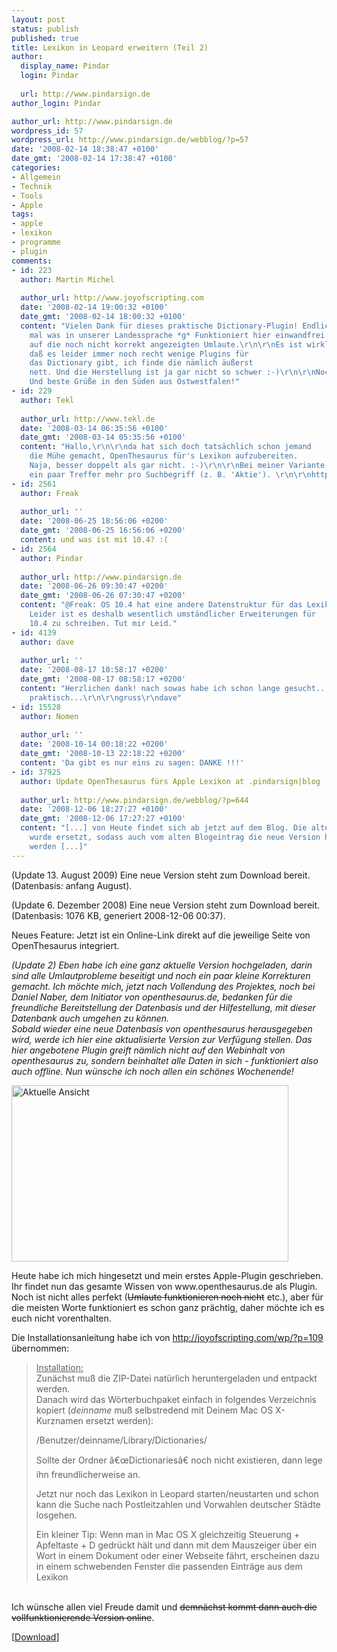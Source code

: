 ```yaml
---
layout: post
status: publish
published: true
title: Lexikon in Leopard erweitern (Teil 2)
author:
  display_name: Pindar
  login: Pindar
  
  url: http://www.pindarsign.de
author_login: Pindar

author_url: http://www.pindarsign.de
wordpress_id: 57
wordpress_url: http://www.pindarsign.de/webblog/?p=57
date: '2008-02-14 18:38:47 +0100'
date_gmt: '2008-02-14 17:38:47 +0100'
categories:
- Allgemein
- Technik
- Tools
- Apple
tags:
- apple
- lexikon
- programme
- plugin
comments:
- id: 223
  author: Martin Michel
  
  author_url: http://www.joyofscripting.com
  date: '2008-02-14 19:00:32 +0100'
  date_gmt: '2008-02-14 18:00:32 +0100'
  content: "Vielen Dank für dieses praktische Dictionary-Plugin! Endlich
    mal was in unserer Landessprache *g* Funktioniert hier einwandfrei und gut, bis
    auf die noch nicht korrekt angezeigten Umlaute.\r\n\r\nEs ist wirklich schade,
    daß es leider immer noch recht wenige Plugins für
    das Dictionary gibt, ich finde die nämlich äußerst
    nett. Und die Herstellung ist ja gar nicht so schwer :-)\r\n\r\nNochmals danke!
    Und beste Grüße in den Süden aus Ostwestfalen!"
- id: 229
  author: Tekl
  
  author_url: http://www.tekl.de
  date: '2008-03-14 06:35:56 +0100'
  date_gmt: '2008-03-14 05:35:56 +0100'
  content: "Hallo,\r\n\r\nda hat sich doch tatsächlich schon jemand
    die Mühe gemacht, OpenThesaurus für's Lexikon aufzubereiten.
    Naja, besser doppelt als gar nicht. :-)\r\n\r\nBei meiner Variante gibt's noch
    ein paar Treffer mehr pro Suchbegriff (z. B. 'Aktie'). \r\n\r\nhttp://www.tekl.de\r\n\r\nTekl"
- id: 2561
  author: Freak
  
  author_url: ''
  date: '2008-06-25 18:56:06 +0200'
  date_gmt: '2008-06-25 16:56:06 +0200'
  content: und was ist mit 10.4? :(
- id: 2564
  author: Pindar
  
  author_url: http://www.pindarsign.de
  date: '2008-06-26 09:30:47 +0200'
  date_gmt: '2008-06-26 07:30:47 +0200'
  content: "@Freak: OS 10.4 hat eine andere Datenstruktur für das Lexikon.
    Leider ist es deshalb wesentlich umständlicher Erweiterungen für
    10.4 zu schreiben. Tut mir Leid."
- id: 4139
  author: dave
  
  author_url: ''
  date: '2008-08-17 10:58:17 +0200'
  date_gmt: '2008-08-17 08:58:17 +0200'
  content: "Herzlichen dank! nach sowas habe ich schon lange gesucht...\r\neinfach
    praktisch...\r\n\r\ngruss\r\ndave"
- id: 15528
  author: Nomen
  
  author_url: ''
  date: '2008-10-14 00:18:22 +0200'
  date_gmt: '2008-10-13 22:18:22 +0200'
  content: 'Da gibt es nur eins zu sagen: DANKE !!!'
- id: 37925
  author: Update OpenThesaurus fürs Apple Lexikon at .pindarsign|blog
  
  author_url: http://www.pindarsign.de/webblog/?p=644
  date: '2008-12-06 18:27:27 +0100'
  date_gmt: '2008-12-06 17:27:27 +0100'
  content: "[...] von Heute findet sich ab jetzt auf dem Blog. Die alte Download-Datei
    wurde ersetzt, sodass auch vom alten Blogeintrag die neue Version heruntergeladen
    werden [...]"
---
```

<p>(Update 13. August 2009) Eine neue Version steht zum Download bereit. (Datenbasis: anfang August).</p>
<p>(Update 6. Dezember 2008) Eine neue Version steht zum Download bereit. (Datenbasis: 1076 KB, generiert 2008-12-06 00:37).</p>
<p>Neues Feature: Jetzt ist ein Online-Link direkt auf die jeweilige Seite von OpenThesaurus integriert.</p>
<p><em>(Update 2) Eben habe ich eine ganz aktuelle Version hochgeladen, darin sind alle Umlautprobleme beseitigt und noch ein paar kleine Korrekturen gemacht. Ich möchte mich, jetzt nach Vollendung des Projektes, noch bei Daniel Naber, dem Initiator von openthesaurus.de, bedanken für die freundliche Bereitstellung der Datenbasis und der Hilfestellung, mit dieser Datenbank auch umgehen zu können.</em><br />
<em>Sobald wieder eine neue Datenbasis von openthesaurus herausgegeben wird, werde ich hier eine aktualisierte Version zur Verfügung stellen. Das hier angebotene Plugin greift nämlich nicht auf den Webinhalt von openthesaurus zu, sondern beinhaltet alle Daten in sich - funktioniert also auch offline. Nun wünsche ich noch allen ein schönes Wochenende!</em></p>
<p><img src="http://www.pindarsign.de/webblog/wp-content/uploads/2008/02/screenshot.gif" alt="Aktuelle Ansicht" width="443" height="282" /></p>
<p>Heute habe ich mich hingesetzt und mein erstes Apple-Plugin geschrieben. Ihr findet nun das gesamte Wissen von www.openthesaurus.de als Plugin. Noch ist nicht alles perfekt (<span style="text-decoration: line-through;">Umlaute funktionieren noch nicht</span> etc.), aber für die meisten Worte funktioniert es schon ganz prächtig, daher möchte ich es euch nicht vorenthalten.</p>
<p>Die Installationsanleitung habe ich von <a href="http://joyofscripting.com/wp/?p=109" target="_blank">http://joyofscripting.com/wp/?p=109</a> übernommen:</p>
<blockquote><p><span style="text-decoration: underline;">Installation:</span><br />
Zunächst muß die ZIP-Datei natürlich heruntergeladen und entpackt werden.<br />
Danach wird das Wörterbuchpaket einfach in folgendes Verzeichnis kopiert (<em>deinname</em> muß selbstredend mit Deinem Mac OS X-Kurznamen ersetzt werden):</p>
<p class="codesnip-container"></p></p>
<p class="codesnip">/Benutzer/deinname/Library/Dictionaries/</p></p>
<p>Sollte der Ordner &acirc;&euro;&oelig;Dictionaries&acirc;&euro; noch nicht existieren, dann lege ihn freundlicherweise an.</p>
<p>Jetzt nur noch das Lexikon in Leopard starten/neustarten und schon kann die Suche nach Postleitzahlen und Vorwahlen deutscher Städte losgehen.</p>
<p>Ein kleiner Tip: Wenn man in Mac OS X gleichzeitig Steuerung + Apfeltaste + D gedrückt hält und dann mit dem Mauszeiger über ein Wort in einem Dokument oder einer Webseite fährt, erscheinen dazu in einem schwebenden Fenster die passenden Einträge aus dem Lexikon</blockquote><br />
Ich wünsche allen viel Freude damit und <span style="text-decoration: line-through;">demnächst kommt dann auch die vollfunktionierende Version online</span>.</p>
<p>[<a title="OpenThesaurus-Lexikon-Erweiterung" href="/webblog/wp-content/uploads/2008/01/OpenThesaurus.dictionary.zip">Download</a>]</p>
